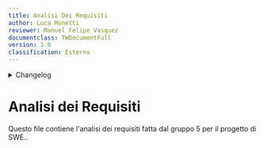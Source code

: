 ```yaml
---
title: Analisi Dei Requisiti
author: Luca Monetti
reviewer: Manuel Felipe Vasquez
documentclass: TWDocumentFull
version: 1.0
classification: Esterno
---
```


<details>
  <summary>Changelog</summary>

| Data       | Versione | Descrizione                              | Autore | Data Approvazione | Approvatore |
| ---------- | -------- | ---------------------------------------- | ------ | ----------------- | ----------- |
| 04/11/2024 | 1.1      | Aggiunto versionamento e durata riunione | L. M.  | 05/10/2024        | M .F. V   |
| 22/10/2024 | 1.0      | Prima stesura del documento              | L. M.  | 23/10/2024        | M .F. V   |

</details>

# Analisi dei Requisiti

Questo file contiene l'analisi dei requisiti fatta dal gruppo 5 per il progetto di SWE..
